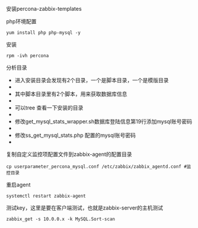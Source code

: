 安装percona-zabbix-templates

php环境配置
```
yum install php php-mysql -y
```

安装
```shell
rpm -ivh percona
```

分析目录

- 进入安装目录会发现有2个目录，一个是脚本目录，一个是模版目录
- 
- 其中脚本目录里有2个脚本，用来获取数据库信息
- 
- 可以tree 查看一下安装的目录  
- 
- 修改get_mysql_stats_wrapper.sh数据库登陆信息第19行添加mysql账号密码  
-  
- 修改ss_get_mysql_stats.php 配置的mysql账号密码
- 

复制自定义监控项配置文件到zabbix-agent的配置目录

```
cp userparameter_percona_mysql.conf /etc/zabbix/zabbix_agentd.conf #监控目录
```

重启agent

```
systemctl restart zabbix-agent 
```

测试key，这里是要在客户端测试，也就是zabbix-server的主机测试

```
zabbix_get -s 10.0.0.x -k MySQL.Sort-scan
```


